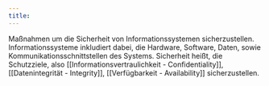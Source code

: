 ```yaml
---
title: 
---
```

Maßnahmen um die Sicherheit von Informationssystemen sicherzustellen.
Informationssysteme inkludiert dabei, die Hardware, Software, Daten, sowie Kommunikationsschnittstellen des Systems. Sicherheit heißt, die Schutzziele, also [[Informationsvertraulichkeit - Confidentiality]], [[Datenintegrität - Integrity]],  [[Verfügbarkeit - Availability]] sicherzustellen. 